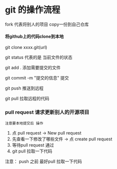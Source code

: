 # git 的操作流程
fork 代表将别人的项目 copy一份到自己仓库

#### 将github上的代码clone到本地
git clone xxxx.git(url)

git status 
	代表的是 当前文件的状态
	
git add .
	添加需要提交的文件
	
git commit -m "提交的信息"
	提交

git push 
	推送到远程
	
git pull
	拉取远程的代码
	
### pull request    请求更新别人的开源项目
	注意要本地提交后 操作
1. 点 pull request -> New pull request
2. 先查看一下修改了哪些文件 -> 点 create pull request
3. 等待pull request 通过
4. git pull 拉取一下代码

注意：
	push 之前 最好pull 拉取一下代码

